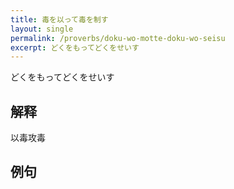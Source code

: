 ```yaml
---
title: 毒を以って毒を制す
layout: single
permalink: /proverbs/doku-wo-motte-doku-wo-seisu
excerpt: どくをもってどくをせいす
---
```


どくをもってどくをせいす

## 解释

以毒攻毒

## 例句


